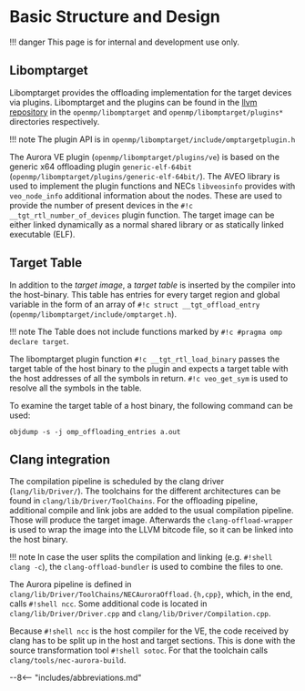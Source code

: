 # Basic Structure and Design

!!! danger
    This page is for internal and development use only.

## Libomptarget
Libomptarget provides the offloading implementation for the target devices via plugins.
Libomptarget and the plugins can be found in the [llvm repository](%%llvm%%) in the `openmp/libomptarget`
and `openmp/libomptarget/plugins*` directories respectively.

!!! note
    The plugin API is in `openmp/libomptarget/include/omptargetplugin.h`

The Aurora VE plugin (`openmp/libomptarget/plugins/ve`) is based on the generic x64 offloading plugin
`generic-elf-64bit` (`openmp/libomptarget/plugins/generic-elf-64bit/`).
The AVEO library is used to implement the plugin functions and NECs `libveosinfo` provides with `veo_node_info` additional information about the nodes.
These are used to provide the number of present devices in the `#!c __tgt_rtl_number_of_devices` plugin function.
The target image can be either linked dynamically as a normal shared library or as statically linked executable (ELF).

## Target Table
In addition to the *target image*, a *target table* is inserted by the compiler into the host-binary.
This table has entries for every target region and global variable in the form of an array of `#!c struct __tgt_offload_entry` (`openmp/libomptarget/include/omptarget.h`).

!!! note
    The Table does not include functions marked by `#!c #pragma omp declare target`.

The libomptarget plugin function `#!c __tgt_rtl_load_binary` passes the target table of the host binary to the plugin and expects a target table with the host addresses of all the symbols in return.
`#!c veo_get_sym` is used to resolve all the symbols in the table.

To examine the target table of a host binary, the following command can be used:
``` shell
objdump -s -j omp_offloading_entries a.out
```

## Clang integration
The compilation pipeline is scheduled by the clang driver (`lang/lib/Driver/`).
The toolchains for the different architectures can be found in `clang/lib/Driver/ToolChains`.
For the offloading pipeline, additional compile and link jobs are added to the usual compilation pipeline. Those will produce the target image.
Afterwards the `clang-offload-wrapper` is used to wrap the image into the LLVM bitcode file, so it can be linked into the host binary.

!!! note
    In case the user splits the compilation and linking (e.g. `#!shell clang -c`), the `clang-offload-bundler` is used to combine the files to one.

The Aurora pipeline is defined in `clang/lib/Driver/ToolChains/NECAuroraOffload.{h,cpp}`, which, in the end, calls `#!shell ncc`.
Some additional code is located in `clang/lib/Driver/Driver.cpp` and `clang/lib/Driver/Compilation.cpp`.

Because `#!shell ncc` is the host compiler for the VE, the code received by clang has to be split up in the host and target sections. This is done with the source transformation tool `#!shell sotoc`.
For that the toolchain calls `clang/tools/nec-aurora-build`.

--8<-- "includes/abbreviations.md"
